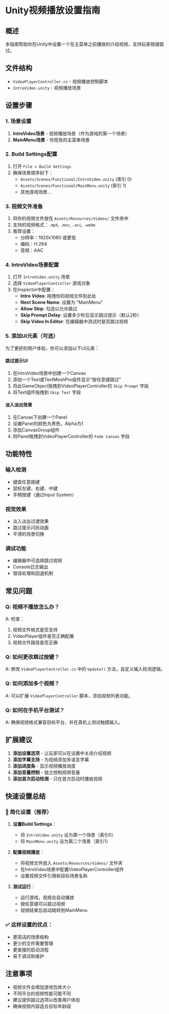 # Unity视频播放设置指南

## 概述
本指南帮助你在Unity中设置一个在主菜单之前播放的介绍视频，支持玩家按键跳过。

## 文件结构
- `VideoPlayerController.cs` - 视频播放控制脚本
- `IntroVideo.unity` - 视频播放场景

## 设置步骤

### 1. 场景设置
1. **IntroVideo场景** - 视频播放场景（作为游戏的第一个场景）
2. **MainMenu场景** - 你现有的主菜单场景

### 2. Build Settings配置
1. 打开 `File > Build Settings`
2. 确保场景顺序如下：
   - `Assets/Scenes/Functional/IntroVideo.unity` (索引 0)
   - `Assets/Scenes/Functional/MainMenu.unity` (索引 1)
   - 其他游戏场景...

### 3. 视频文件准备
1. 将你的视频文件放在 `Assets/Resources/Videos/` 文件夹中
2. 支持的视频格式：`.mp4`, `.mov`, `.avi`, `.webm`
3. 推荐设置：
   - 分辨率：1920x1080 或更低
   - 编码：H.264
   - 音频：AAC

### 4. IntroVideo场景配置
1. 打开 `IntroVideo.unity` 场景
2. 选择 `VideoPlayerController` 游戏对象
3. 在Inspector中配置：
   - **Intro Video**: 拖拽你的视频文件到此处
   - **Next Scene Name**: 设置为 "MainMenu"
   - **Allow Skip**: 勾选以允许跳过
   - **Skip Prompt Delay**: 设置多少秒后显示跳过提示（默认2秒）
   - **Skip Video In Editor**: 在编辑器中测试时是否跳过视频

### 5. 添加UI元素（可选）
为了更好的用户体验，你可以添加以下UI元素：

#### 跳过提示UI
1. 在IntroVideo场景中创建一个Canvas
2. 添加一个Text或TextMeshPro组件显示"按任意键跳过"
3. 将此GameObject拖拽到VideoPlayerController的 `Skip Prompt` 字段
4. 将Text组件拖拽到 `Skip Text` 字段

#### 淡入淡出效果
1. 在Canvas下创建一个Panel
2. 设置Panel的颜色为黑色，Alpha为1
3. 添加CanvasGroup组件
4. 将Panel拖拽到VideoPlayerController的 `Fade Canvas` 字段



## 功能特性

### 输入检测
- 键盘任意按键
- 鼠标左键、右键、中键
- 手柄按键（通过Input System）

### 视觉效果
- 淡入淡出过渡效果
- 跳过提示闪烁动画
- 平滑的场景切换

### 调试功能
- 编辑器中可选择跳过视频
- Console日志输出
- 错误处理和回退机制

## 常见问题

### Q: 视频不播放怎么办？
A: 检查：
1. 视频文件格式是否支持
2. VideoPlayer组件是否正确配置
3. 视频文件路径是否正确

### Q: 如何更改跳过按键？
A: 修改 `VideoPlayerController.cs` 中的 `Update()` 方法，自定义输入检测逻辑。

### Q: 如何添加多个视频？
A: 可以扩展 `VideoPlayerController` 脚本，添加视频列表功能。

### Q: 如何在手机平台测试？
A: 确保视频格式兼容目标平台，并在真机上测试触摸输入。

## 扩展建议

1. **添加设置选项** - 让玩家可以在设置中关闭介绍视频
2. **添加字幕支持** - 为视频添加多语言字幕
3. **添加进度条** - 显示视频播放进度
4. **添加音量控制** - 独立控制视频音量
5. **添加首次启动检测** - 只在首次启动时播放视频

## 快速设置总结

### 🚀 简化设置（推荐）
1. **设置Build Settings**：
   - 将 `IntroVideo.unity` 设为第一个场景（索引0）
   - 将 `MainMenu.unity` 设为第二个场景（索引1）

2. **配置视频播放**：
   - 将视频文件放入 `Assets/Resources/Videos/` 文件夹
   - 在IntroVideo场景中配置VideoPlayerController组件
   - 设置视频文件引用和目标场景名称

3. **测试运行**：
   - 运行游戏，视频会自动播放
   - 按任意键可以跳过视频
   - 视频结束后自动跳转到MainMenu

### ✅ 这样设置的优点：
- 更简洁的场景结构
- 更少的文件需要管理
- 更直接的启动流程
- 易于调试和维护

## 注意事项

- 视频文件会增加游戏包体大小
- 不同平台的视频性能可能不同
- 建议提供跳过选项以改善用户体验
- 确保视频内容适合目标年龄段
